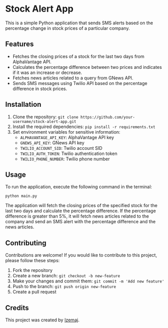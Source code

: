 <!DOCTYPE html>
<html>
<head>
</head>
<body>
	<h1>Stock Alert App</h1>
	<p>This is a simple Python application that sends SMS alerts based on the percentage change in stock prices of a particular company.</p>
  <h2>Features</h2>
<ul>
	<li>Fetches the closing prices of a stock for the last two days from AlphaVantage API.</li>
	<li>Calculates the percentage difference between two prices and indicates if it was an increase or decrease.</li>
	<li>Fetches news articles related to a query from GNews API.</li>
	<li>Sends SMS messages using Twilio API based on the percentage difference in stock prices.</li>
</ul>

<h2>Installation</h2>
<ol>
	<li>Clone the repository: <code>git clone https://github.com/your-username/stock-alert-app.git</code></li>
	<li>Install the required dependencies: <code>pip install -r requirements.txt</code></li>
	<li>Set environment variables for sensitive information:
		<ul>
			<li><code>ALPHAVANTAGE_API_KEY</code>: AlphaVantage API key</li>
			<li><code>GNEWS_API_KEY</code>: GNews API key</li>
			<li><code>TWILIO_ACCOUNT_SID</code>: Twilio account SID</li>
			<li><code>TWILIO_AUTH_TOKEN</code>: Twilio authentication token</li>
			<li><code>TWILIO_PHONE_NUMBER</code>: Twilio phone number</li>
		</ul>
	</li>
</ol>

<h2>Usage</h2>
<p>To run the application, execute the following command in the terminal:</p>
<pre><code>python main.py</code></pre>

<p>The application will fetch the closing prices of the specified stock for the last two days and calculate the percentage difference. If the percentage difference is greater than 5%, it will fetch news articles related to the company and send an SMS alert with the percentage difference and the news articles.</p>

<h2>Contributing</h2>
<p>Contributions are welcome! If you would like to contribute to this project, please follow these steps:</p>
<ol>
	<li>Fork the repository</li>
	<li>Create a new branch: <code>git checkout -b new-feature</code></li>
	<li>Make your changes and commit them: <code>git commit -m 'Add new feature'</code></li>
	<li>Push to the branch: <code>git push origin new-feature</code></li>
	<li>Create a pull request</li>
</ol>

<h2>Credits</h2>
<p>This project was created by <a href="https://github.com/izemaj">Izemaj</a>.</p>
 </body>
</html>


